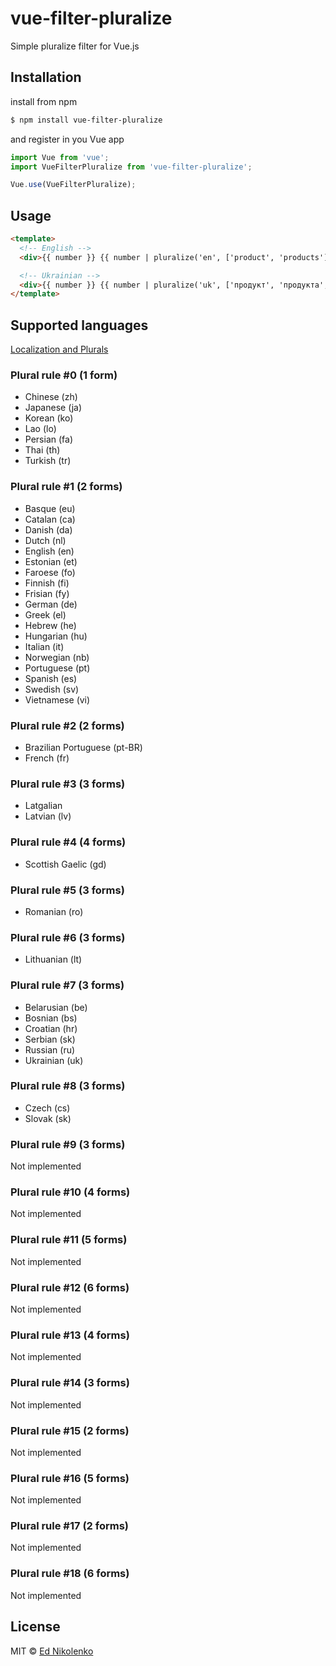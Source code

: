 # vue-filter-pluralize
Simple pluralize filter for Vue.js

## Installation

install from npm
```bash
$ npm install vue-filter-pluralize
```
and register in you Vue app
```js
import Vue from 'vue';
import VueFilterPluralize from 'vue-filter-pluralize';

Vue.use(VueFilterPluralize);
```

## Usage

```html
<template>
  <!-- English -->
  <div>{{ number }} {{ number | pluralize('en', ['product', 'products']) }}</div>

  <!-- Ukrainian -->
  <div>{{ number }} {{ number | pluralize('uk', ['продукт', 'продукта', 'продуктів']) }}</div>
</template>
```

## Supported languages

[Localization and Plurals](https://developer.mozilla.org/en-US/docs/Mozilla/Localization/Localization_and_Plurals)

### Plural rule #0 (1 form)
- Chinese (zh)
- Japanese (ja)
- Korean (ko)
- Lao (lo)
- Persian (fa)
- Thai (th)
- Turkish (tr)

### Plural rule #1 (2 forms)
- Basque (eu)
- Catalan (ca)
- Danish (da)
- Dutch (nl)
- English (en)
- Estonian (et)
- Faroese (fo)
- Finnish (fi)
- Frisian (fy)
- German (de)
- Greek (el)
- Hebrew (he)
- Hungarian (hu)
- Italian (it)
- Norwegian (nb)
- Portuguese (pt)
- Spanish (es)
- Swedish (sv)
- Vietnamese (vi)

### Plural rule #2 (2 forms)
- Brazilian Portuguese (pt-BR)
- French (fr)

### Plural rule #3 (3 forms)
- Latgalian
- Latvian (lv)

### Plural rule #4 (4 forms)
- Scottish Gaelic (gd)

### Plural rule #5 (3 forms)
- Romanian (ro)

### Plural rule #6 (3 forms)
- Lithuanian (lt)

### Plural rule #7 (3 forms)
- Belarusian (be)
- Bosnian (bs)
- Croatian (hr)
- Serbian (sk)
- Russian (ru)
- Ukrainian (uk)

### Plural rule #8 (3 forms)
- Czech (cs)
- Slovak (sk)

### Plural rule #9 (3 forms)

Not implemented

### Plural rule #10 (4 forms)

Not implemented

### Plural rule #11 (5 forms)

Not implemented

### Plural rule #12 (6 forms)

Not implemented

### Plural rule #13 (4 forms)

Not implemented

### Plural rule #14 (3 forms)

Not implemented

### Plural rule #15 (2 forms)

Not implemented

### Plural rule #16 (5 forms)

Not implemented

### Plural rule #17 (2 forms)

Not implemented

### Plural rule #18 (6 forms)

Not implemented

## License

MIT © [Ed Nikolenko](https://github.com/ednikolenko)
